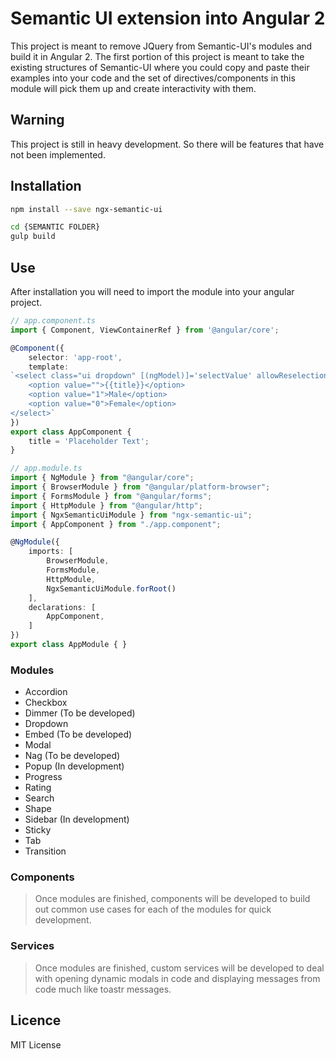# Semantic UI extension into Angular 2
This project is meant to remove JQuery from Semantic-UI's modules and build it in Angular 2.  The first portion of this project is meant
to take the existing structures of Semantic-UI where you could copy and paste their examples into your code and the set of directives/components
in this module will pick them up and create interactivity with them.

## Warning
This project is still in heavy development.  So there will be features that have not been implemented.

## Installation
```bash
npm install --save ngx-semantic-ui

cd {SEMANTIC FOLDER}
gulp build
```

## Use
After installation you will need to import the module into your angular project.
```typescript
// app.component.ts
import { Component, ViewContainerRef } from '@angular/core';

@Component({
    selector: 'app-root',
    template:
`<select class="ui dropdown" [(ngModel)]='selectValue' allowReselection="true">
    <option value="">{{title}}</option>
    <option value="1">Male</option>
    <option value="0">Female</option>
</select>`
})
export class AppComponent {
    title = 'Placeholder Text';
}

// app.module.ts
import { NgModule } from "@angular/core";
import { BrowserModule } from "@angular/platform-browser";
import { FormsModule } from "@angular/forms";
import { HttpModule } from "@angular/http";
import { NgxSemanticUiModule } from "ngx-semantic-ui";
import { AppComponent } from "./app.component";

@NgModule({
    imports: [
        BrowserModule,
        FormsModule,
        HttpModule,
        NgxSemanticUiModule.forRoot()
    ],
    declarations: [
        AppComponent,
    ]
})
export class AppModule { }
```

### Modules
  - Accordion
  - Checkbox
  - Dimmer (To be developed)
  - Dropdown
  - Embed (To be developed)
  - Modal
  - Nag (To be developed)
  - Popup (In development)
  - Progress
  - Rating
  - Search
  - Shape
  - Sidebar (In development)
  - Sticky
  - Tab
  - Transition

### Components
> Once modules are finished, components will be developed to build out common use cases for each of the modules for quick development.

### Services
> Once modules are finished, custom services will be developed to deal with opening dynamic modals in code and displaying messages from code much like toastr messages.

## Licence
MIT License
